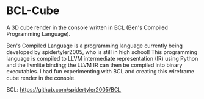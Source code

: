 # BCL-Cube
A 3D cube render in the console written in BCL (Ben's Compiled Programming Language).

Ben's Compiled Language is a programming language currently being developed by spidertyler2005, who is still in high school! This programming language is compiled to LLVM intermediate representation (IR) using Python and the llvmlite binding; the LLVM IR can then be compiled into binary executables. I had fun experimenting with BCL and creating this wireframe cube render in the console.

BCL: https://github.com/spidertyler2005/BCL
